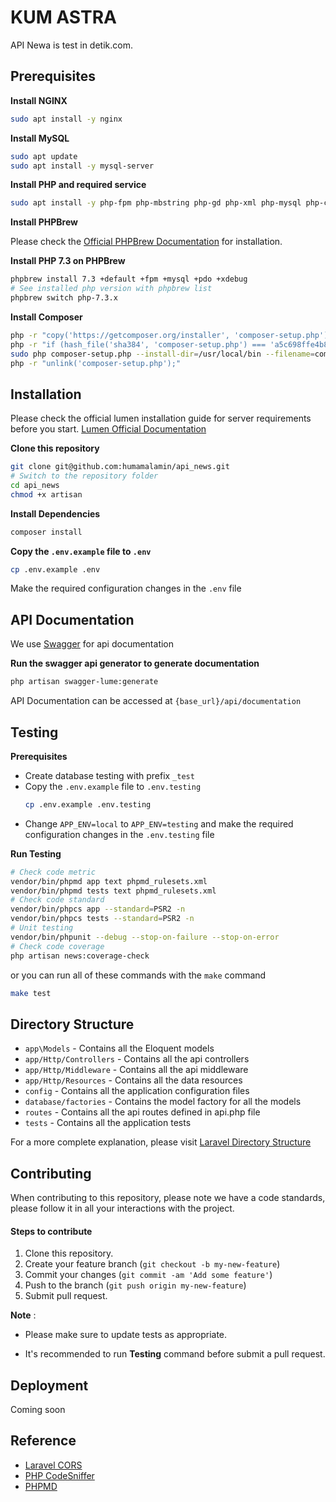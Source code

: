 # KUM ASTRA

API Newa is test in detik.com.

## Prerequisites

**Install NGINX**

```bash
sudo apt install -y nginx
```

**Install MySQL**

```bash
sudo apt update
sudo apt install -y mysql-server
```

**Install PHP and required service**

```bash
sudo apt install -y php-fpm php-mbstring php-gd php-xml php-mysql php-cli php-zip unzip curl openssl pkg-config git autoconf automake libxml2-dev libcurl4-openssl-dev libssl-dev openssl gettext libicu-dev libmcrypt-dev libmcrypt4 libbz2-dev libreadline-dev gettext build-essential libmhash-dev libmhash2 libicu-dev libxslt-dev zlib1g-dev libzip-dev make
```

**Install PHPBrew**

Please check the [Official PHPBrew Documentation](https://github.com/phpbrew/phpbrew) for installation.

**Install PHP 7.3 on PHPBrew**

```bash
phpbrew install 7.3 +default +fpm +mysql +pdo +xdebug
# See installed php version with phpbrew list
phpbrew switch php-7.3.x
```

**Install Composer**

```bash
php -r "copy('https://getcomposer.org/installer', 'composer-setup.php');"
php -r "if (hash_file('sha384', 'composer-setup.php') === 'a5c698ffe4b8e849a443b120cd5ba38043260d5c4023dbf93e1558871f1f07f58274fc6f4c93bcfd858c6bd0775cd8d1') { echo 'Installer verified'; } else { echo 'Installer corrupt'; unlink('composer-setup.php'); } echo PHP_EOL;"
sudo php composer-setup.php --install-dir=/usr/local/bin --filename=composer
php -r "unlink('composer-setup.php');"
```

## Installation

Please check the official lumen installation guide for server requirements before you start. [Lumen Official Documentation](https://lumen.laravel.com/docs/6.x)

**Clone this repository**

```bash
git clone git@github.com:humamalamin/api_news.git
# Switch to the repository folder
cd api_news
chmod +x artisan

```

**Install Dependencies**

```bash
composer install
```

**Copy the `.env.example` file to `.env`**

```bash
cp .env.example .env
```

Make the required configuration changes in the `.env` file

## API Documentation

We use [Swagger](https://swagger.io/) for api documentation

**Run the swagger api generator to generate documentation**

```bash
php artisan swagger-lume:generate
```

API Documentation can be accessed at `{base_url}/api/documentation`

## Testing

**Prerequisites**

* Create database testing with prefix `_test`
* Copy the `.env.example` file to `.env.testing`
    ```bash
    cp .env.example .env.testing
    ```
* Change `APP_ENV=local` to `APP_ENV=testing` and make the required configuration changes in the `.env.testing` file

**Run Testing**

```bash
# Check code metric
vendor/bin/phpmd app text phpmd_rulesets.xml
vendor/bin/phpmd tests text phpmd_rulesets.xml
# Check code standard
vendor/bin/phpcs app --standard=PSR2 -n
vendor/bin/phpcs tests --standard=PSR2 -n
# Unit testing
vendor/bin/phpunit --debug --stop-on-failure --stop-on-error
# Check code coverage
php artisan news:coverage-check
```

or you can run all of these commands with the `make` command

```bash
make test
```

## Directory Structure

* `app\Models` - Contains all the Eloquent models
* `app/Http/Controllers` - Contains all the api controllers
* `app/Http/Middleware` - Contains all the api middleware
* `app/Http/Resources` - Contains all the data resources
* `config` - Contains all the application configuration files
* `database/factories` - Contains the model factory for all the models
* `routes` - Contains all the api routes defined in api.php file
* `tests` - Contains all the application tests

For a more complete explanation, please visit [Laravel Directory Structure](https://laravel.com/docs/6.x/structure)

## Contributing

When contributing to this repository, please note we have a code standards, please follow it in all your interactions with the project.

#### Steps to contribute

1. Clone this repository.
2. Create your feature branch (`git checkout -b my-new-feature`)
3. Commit your changes (`git commit -am 'Add some feature'`)
4. Push to the branch (`git push origin my-new-feature`)
5. Submit pull request.

**Note** :

* Please make sure to update tests as appropriate.

* It's recommended to run **Testing** command before submit a pull request.

## Deployment

Coming soon

## Reference

* [Laravel CORS](https://github.com/spatie/laravel-cors)
* [PHP CodeSniffer](https://github.com/squizlabs/PHP_CodeSniffer)
* [PHPMD](https://github.com/phpmd/phpmd)
